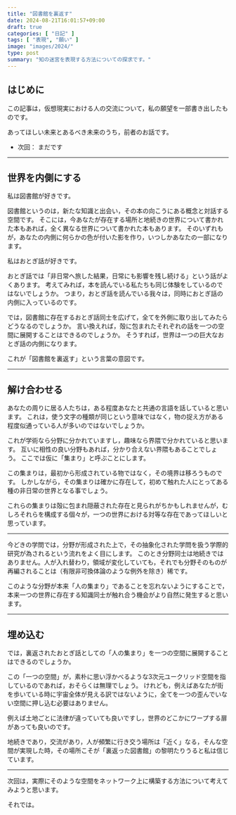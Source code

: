 ```yaml
---
title: "図書館を裏返す"
date: 2024-08-21T16:01:57+09:00
draft: true
categories: [ "日記" ]
tags: [ "表現", "願い" ]
image: "images/2024/"
type: post
summary: "知の迷宮を表現する方法についての探求です。"
---
```


## はじめに

この記事は，仮想現実における人の交流について，私の願望を一部書き出したものです。

あってほしい未来とあるべき未来のうち，前者のお話です。

- 次回： まだです

---

## 世界を内側にする

私は図書館が好きです。

図書館というのは，新たな知識と出会い，その本の向こうにある概念と対話する空間です。
そこには，今あなたが存在する場所と地続きの世界について書かれた本もあれば，全く異なる世界について書かれた本もあります。
そのいずれもが，あなたの内側に何らかの色が付いた影を作り，いつしかあなたの一部になります。

私はおとぎ話が好きです。

おとぎ話では「非日常へ旅した結果，日常にも影響を残し続ける」という話がよくあります。
考えてみれば，本を読んでいる私たちも同じ体験をしているのではないでしょうか。
つまり，おとぎ話を読んでいる我々は，同時におとぎ話の内側に入っているのです。

では，図書館に存在するおとぎ話同士を広げて，全てを外側に取り出してみたらどうなるのでしょうか。
言い換えれば，殻に包まれたそれぞれの話を一つの空間に展開することはできるのでしょうか。
そうすれば，世界は一つの巨大なおとぎ話の内側になります。

これが「図書館を裏返す」という言葉の意図です。

---

## 解け合わせる

あなたの周りに居る人たちは，ある程度あなたと共通の言語を話していると思います。
これは，使う文字の種類が同じという意味ではなく，物の捉え方がある程度似通っている人が多いのではないでしょうか。

これが学術なら分野に分かれていますし，趣味なら界隈で分かれていると思います。
互いに相性の良い分野もあれば，分かり合えない界隈もあることでしょう。
ここでは仮に「集まり」と呼ぶことにします。

この集まりは，最初から形成されている物ではなく，その境界は移ろうものです。
しかしながら，その集まりは確かに存在して，初めて触れた人にとってある種の非日常の世界となる事でしょう。

これらの集まりは殻に包まれ隠蔽された存在と見られがちかもしれませんが，むしろそれらを構成する個々が，一つの世界における対等な存在であってほしいと思っています。

---

今どきの学問では，分野が形成された上で，その抽象化された学問を扱う学際的研究が為されるという流れをよく目にします。
このとき分野同士は地続きではありません。人が入れ替わり，領域が変化していても，それでも分野そのものが再編されることは（有限非可換体論のような例外を除き）稀です。

このような分野が本来「人の集まり」であることを忘れないようにすることで，本来一つの世界に存在する知識同士が触れ合う機会がより自然に発生すると思います。

---

## 埋め込む

では，裏返されたおとぎ話としての「人の集まり」を一つの空間に展開することはできるのでしょうか。

この「一つの空間」が，素朴に思い浮かべるような3次元ユークリッド空間を指しているのであれば，おそらくは無理でしょう。<!-- 歪みのない3次元空間に埋め込めるということは，その集まりにおける人の繋がりは，何らかの3軸の直積で表されるわけです。その軸は必ずしも1つの良く知られた概念と対応するわけではありませんが， -->
けれども，例えばあなたが街を歩いている時に宇宙全体が見える訳ではないように，全てを一つの歪んでいない空間に押し込む必要はありません。

例えば土地ごとに法律が違っていても良いですし，世界のどこかにワープする扉があっても良いのです。

地続きであり，交流があり，人が頻繁に行き交う場所は「近く」なる，そんな空間が実現した時，その場所こそが「裏返った図書館」の黎明たりうると私は信じています。

---

次回は，実際にそのような空間をネットワーク上に構築する方法について考えてみようと思います。

それでは。
